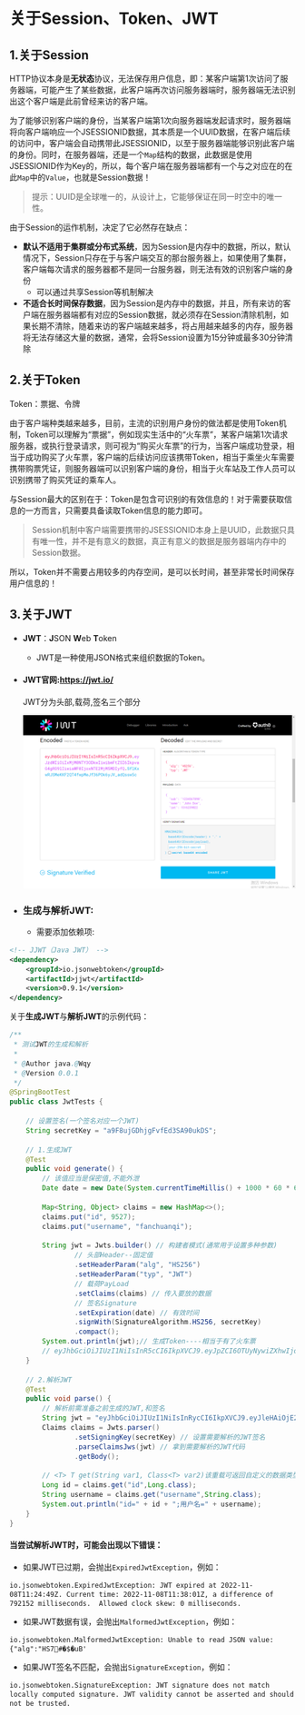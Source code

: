 # 关于Session、Token、JWT

## 1.关于Session

HTTP协议本身是**无状态**协议，无法保存用户信息，即：某客户端第1次访问了服务器端，可能产生了某些数据，此客户端再次访问服务器端时，服务器端无法识别出这个客户端是此前曾经来访的客户端。

为了能够识别客户端的身份，当某客户端第1次向服务器端发起请求时，服务器端将向客户端响应一个JSESSIONID数据，其本质是一个UUID数据，在客户端后续的访问中，客户端会自动携带此JSESSIONID，以至于服务器端能够识别此客户端的身份。同时，在服务器端，还是一个`Map`结构的数据，此数据是使用JSESSIONID作为Key的，所以，每个客户端在服务器端都有一个与之对应在的在此`Map`中的`Value`，也就是Session数据！

> 提示：UUID是全球唯一的，从设计上，它能够保证在同一时空中的唯一性。

由于Session的运作机制，决定了它必然存在缺点：

- **默认不适用于集群或分布式系统**，因为Session是内存中的数据，所以，默认情况下，Session只存在于与客户端交互的那台服务器上，如果使用了集群，客户端每次请求的服务器都不是同一台服务器，则无法有效的识别客户端的身份
  - 可以通过共享Session等机制解决
- **不适合长时间保存数据**，因为Session是内存中的数据，并且，所有来访的客户端在服务器端都有对应的Session数据，就必须存在Session清除机制，如果长期不清除，随着来访的客户端越来越多，将占用越来越多的内存，服务器将无法存储这大量的数据，通常，会将Session设置为15分钟或最多30分钟清除

## 2.关于Token

Token：票据、令牌

由于客户端种类越来越多，目前，主流的识别用户身份的做法都是使用Token机制，Token可以理解为“票据”，例如现实生活中的“火车票”，某客户端第1次请求服务器，或执行登录请求，则可视为“购买火车票”的行为，当客户端成功登录，相当于成功购买了火车票，客户端的后续访问应该携带Token，相当于乘坐火车需要携带购票凭证，则服务器端可以识别客户端的身份，相当于火车站及工作人员可以识别携带了购买凭证的乘车人。

与Session最大的区别在于：Token是包含可识别的有效信息的！对于需要获取信息的一方而言，只需要具备读取Token信息的能力即可。

> Session机制中客户端需要携带的JSESSIONID本身上是UUID，此数据只具有唯一性，并不是有意义的数据，真正有意义的数据是服务器端内存中的Session数据。

所以，Token并不需要占用较多的内存空间，是可以长时间，甚至非常长时间保存用户信息的！

## 3.关于JWT

- **JWT**：**J**SON **W**eb **T**oken
  - JWT是一种使用JSON格式来组织数据的Token。

- #### JWT官网:https://jwt.io/

  JWT分为头部,载荷,签名三个部分

  ![image-20221108104611125](images/image-20221108104611125.png)

- ### 生成与解析JWT:

  - 需要添加依赖项:


```xml
<!-- JJWT（Java JWT） -->
<dependency>
    <groupId>io.jsonwebtoken</groupId>
    <artifactId>jjwt</artifactId>
    <version>0.9.1</version>
</dependency>
```

关于**生成JWT**与**解析JWT**的示例代码：

```java
/**
 * 测试JWT的生成和解析
 *
 * @Author java.@Wqy
 * @Version 0.0.1
 */
@SpringBootTest
public class JwtTests {

    // 设置签名(一个签名对应一个JWT)
    String secretKey = "a9F8ujGDhjgFvfEd3SA90ukDS";

    // 1.生成JWT
    @Test
    public void generate() {
        // 该值应当是保密值,不能外泄
        Date date = new Date(System.currentTimeMillis() + 1000 * 60 * 60);// 设置有效时间,直接new表示当前时间

        Map<String, Object> claims = new HashMap<>();
        claims.put("id", 9527);
        claims.put("username", "fanchuanqi");

        String jwt = Jwts.builder() // 构建者模式(通常用于设置多种参数)
                // 头部Header--固定值
                .setHeaderParam("alg", "HS256")
                .setHeaderParam("typ", "JWT")
                // 载荷PayLoad
                .setClaims(claims) // 传入要放的数据
                // 签名Signature
                .setExpiration(date) // 有效时间
                .signWith(SignatureAlgorithm.HS256, secretKey)
                .compact();
        System.out.println(jwt);// 生成Token----相当于有了火车票
        // eyJhbGciOiJIUzI1NiIsInR5cCI6IkpXVCJ9.eyJpZCI6OTUyNywiZXhwIjoxNjY3ODc5MDU5LCJ1c2VybmFtZSI6ImZhbmNodWFucWkifQ.ZcMcg9XtUF0Q1-gOOjP3mAr4hMh2fFYE8r6cB20t50Q
    }

    // 2.解析JWT
    @Test
    public void parse() {
        // 解析前需准备之前生成的JWT,和签名
        String jwt = "eyJhbGciOiJIUzI1NiIsInRycCI6IkpXVCJ9.eyJleHAiOjE2NjgzMjE1NjIsInVzZXJuYW1lIjoicm9vdCJ9._bSGd2e7fZ8XtWYzVJrxqSJ0dHaNqF4J0tPmSs6EXZk";
        Claims claims = Jwts.parser()
                .setSigningKey(secretKey) // 设置需要解析的JWT签名
                .parseClaimsJws(jwt) // 拿到需要解析的JWT代码
                .getBody();

        // <T> T get(String var1, Class<T> var2)该重载可返回自定义的数据类型
        Long id = claims.get("id",Long.class);
        String username = claims.get("username",String.class);
        System.out.println("id=" + id + ";用户名=" + username);
    }
}
```

#### 当尝试解析JWT时，可能会出现以下错误：

- 如果JWT已过期，会抛出`ExpiredJwtException`，例如：

```
io.jsonwebtoken.ExpiredJwtException: JWT expired at 2022-11-08T11:24:49Z. Current time: 2022-11-08T11:38:01Z, a difference of 792152 milliseconds.  Allowed clock skew: 0 milliseconds.
```

- 如果JWT数据有误，会抛出`MalformedJwtException`，例如：

```
io.jsonwebtoken.MalformedJwtException: Unable to read JSON value: {"alg":"HS7#�$�uB'
```

- 如果JWT签名不匹配，会抛出`SignatureException`，例如：

```
io.jsonwebtoken.SignatureException: JWT signature does not match locally computed signature. JWT validity cannot be asserted and should not be trusted.
```
